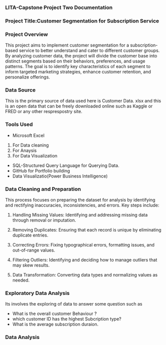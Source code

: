 ### LITA-Capstone Project Two Documentation 

### Project Title:Customer Segmentation for Subscription Service

### Project Overview

This project aims to implement customer segmentation for a subscription-based service to better understand and cater to different customer groups. By analyzing customer data, the project will divide the customer base into distinct segments based on their behaviors, preferences, and usage patterns. The goal is to identify key characteristics of each segment to inform targeted marketing strategies, enhance customer retention, and personalize offerings.

### Data Source
This is the primary source of data used here is Customer Data. xlsx and  this is an open data that can be freely downloaded online such as Kaggle or FRED or any other resprespostry site. 

### Tools Used
- Microsoft Excel
1. For Data cleaning
3. For Anaysis
4. For Data Visualization
- SQL-Structured Query Language for Querying Data.
- GitHub for Portfolio building
- Data Visualizatio(Power Business Intelligence)
  
### Data Cleaning and Preparation

This process focuses on preparing the dataset for analysis by identifying and rectifying inaccuracies, inconsistencies, and errors. Key steps include:

1. Handling Missing Values: Identifying and addressing missing data through removal or imputation.

2. Removing Duplicates: Ensuring that each record is unique by eliminating duplicate entries.

3. Correcting Errors: Fixing typographical errors, formatting issues, and out-of-range values.

4. Filtering Outliers: Identifying and deciding how to manage outliers that may skew results.

5. Data Transformation: Converting data types and normalizing values as needed.

### Exploratory Data Analysis
Its involves the exploring of data to answer some question such as
- What  is the overall customer Behaviour ? 
- which customer ID has the highest Subcription type?
- What is the average subscription duraion. 

### Data Analysis

